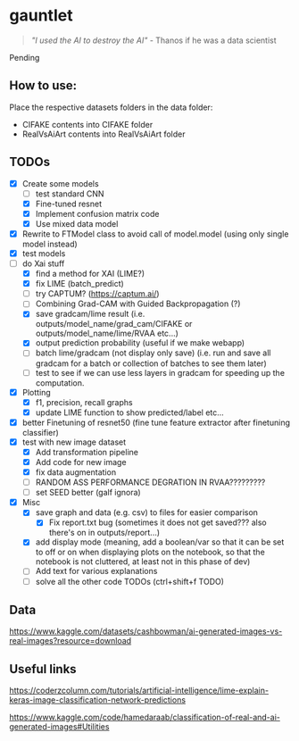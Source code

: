 # gauntlet
> _"I used the AI to destroy the AI"_
\- Thanos if he was a data scientist

Pending

## How to use:
Place the respective datasets folders in the data folder:
- CIFAKE contents into CIFAKE folder
- RealVsAiArt contents into RealVsAiArt folder

## TODOs
- [x] Create some models
    - [ ] test standard CNN
    - [x] Fine-tuned resnet
    - [x] Implement confusion matrix code
    - [x] Use mixed data model
- [x] Rewrite to FTModel class to avoid call of model.model (using only single model instead)
- [x] test models
- [ ] do Xai stuff
    - [x] find a method for XAI (LIME?)
    - [x] fix LIME (batch_predict)
    - [ ] try CAPTUM? (https://captum.ai/)
    - [ ] Combining Grad-CAM with Guided Backpropagation (?)
    - [x] save gradcam/lime result (i.e. outputs/model_name/grad_cam/CIFAKE or outputs/model_name/lime/RVAA etc...)
    - [x] output prediction probability (useful if we make webapp)
    - [ ] batch lime/gradcam (not display only save) (i.e. run and save all gradcam for a batch or collection of batches to see them later)
    - [ ] test to see if we can use less layers in gradcam for speeding up the computation.
- [x] Plotting
    - [x] f1, precision, recall graphs
    - [x] update LIME function to show predicted/label etc...
- [x] better Finetuning of resnet50 (fine tune feature extractor after finetuning classifier)
- [x] test with new image dataset
    - [x] Add transformation pipeline
    - [x] Add code for new image
    - [x] fix data augmentation
    - [ ] RANDOM ASS PERFORMANCE DEGRATION IN RVAA?????????
    - [ ] set SEED better (galf ignora)
- [x] Misc
    - [x] save graph and data (e.g. csv) to files for easier comparison
        - [x] Fix report.txt bug (sometimes it does not get saved??? also there's on in outputs/report...)
    - [x] add display mode (meaning, add a boolean/var so that it can be set to off or on when displaying plots on the notebook, so that the notebook is not cluttered, at least not in this phase of dev)
    - [ ] Add text for various explanations
    - [ ] solve all the other code TODOs (ctrl+shift+f TODO)

## Data
https://www.kaggle.com/datasets/cashbowman/ai-generated-images-vs-real-images?resource=download

## Useful links
https://coderzcolumn.com/tutorials/artificial-intelligence/lime-explain-keras-image-classification-network-predictions

https://www.kaggle.com/code/hamedaraab/classification-of-real-and-ai-generated-images#Utilities